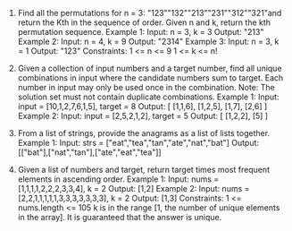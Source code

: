 1. Find all the permutations for n = 3: "123""132""213""231""312""321"and return the Kth in the sequence of order.
 Given n and k, return the kth permutation sequence.
 Example 1:
 Input: n = 3, k = 3 Output: "213"
 Example 2:
 Input: n = 4, k = 9 Output: "2314"
 Example 3:
 Input: n = 3, k = 1 Output: "123"
 Constraints:
 1 <= n <= 9
 1 <= k <= n!


2. Given a collection of input numbers and a target number, find all unique combinations in input where the candidate numbers sum to target.
 Each number in input may only be used once in the combination.
 Note: The solution set must not contain duplicate combinations.
 Example 1:
 Input: input = [10,1,2,7,6,1,5], target = 8 Output: [ [1,1,6], [1,2,5], [1,7], [2,6] ]
 Example 2:
 Input: input = [2,5,2,1,2], target = 5 Output: [ [1,2,2], [5] ]


3. From a list of strings, provide the anagrams as a list of lists together.
 Example 1:
 Input: strs = ["eat","tea","tan","ate","nat","bat"] Output: [["bat"],["nat","tan"],["ate","eat","tea"]]


4. Given a list of numbers and target, return target times most frequent elements in ascending order.
 Example 1:
 Input: nums = [1,1,1,1,2,2,2,3,3,4], k = 2 Output: [1,2]
 Example 2:
 Input: nums = [2,2,1,1,1,1,1,3,3,3,3,3,3,3], k = 2 Output: [1,3]
 Constraints:
 1 <= nums.length <= 105
 k is in the range [1, the number of unique elements in the array].
It is guaranteed that the answer is unique.
